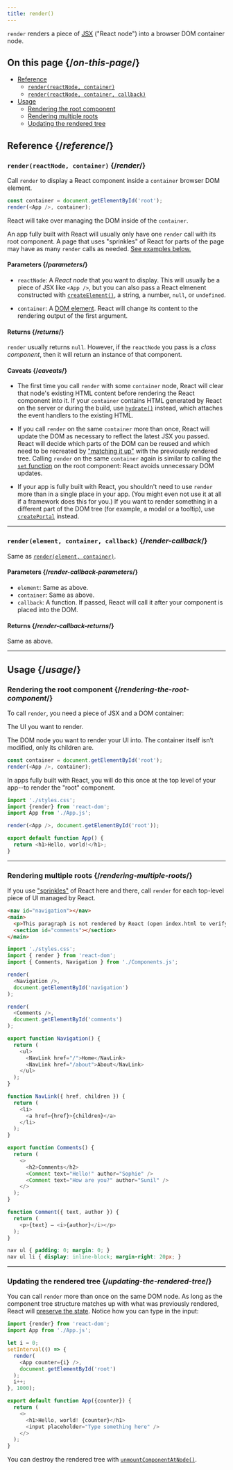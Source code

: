 ```yaml
---
title: render()
---
```


<Intro>

`render` renders a piece of [JSX](/learn/writing-markup-with-jsx) ("React node") into a browser DOM container node.

</Intro>

## On this page {/*on-this-page*/}

- [Reference](#reference)
  - [`render(reactNode, container)`](#render)
  - [`render(reactNode, container, callback)`](#render-callback)
- [Usage](#usage)
  - [Rendering the root component](#rendering-the-root-component)
  - [Rendering multiple roots](#rendering-multiple-roots)
  - [Updating the rendered tree](#updating-the-rendered-tree)

## Reference {/*reference*/}

### `render(reactNode, container)` {/*render*/}

Call `render` to display a React component inside a `container` browser DOM element.

```js
const container = document.getElementById('root');
render(<App />, container);
```

React will take over managing the DOM inside of the `container`.

An app fully built with React will usually only have one `render` call with its root component.  A page that uses "sprinkles" of React for parts of the page may have as many `render` calls as needed. [See examples below.](#usage)

#### Parameters {/*parameters*/}

* `reactNode`: A *React node* that you want to display. This will usually be a piece of JSX like `<App />`, but you can also pass a React elmenent constructed with [`createElement()`](/TODO), a string, a number, `null`, or `undefined`. 

* `container`: A [DOM element](https://developer.mozilla.org/en-US/docs/Web/API/Element). React will change its content to the rendering output of the first argument.

#### Returns {/*returns*/}

`render` usually returns `null`. However, if the `reactNode` you pass is a *class component*, then it will return an instance of that component.

#### Caveats {/*caveats*/}

* The first time you call `render` with some `container` node, React will clear that node's existing HTML content before rendering the React component into it. If your `container` contains HTML generated by React on the server or during the build, use [`hydrate()`](/TODO) instead, which attaches the event handlers to the existing HTML.

* If you call `render` on the same `container` more than once, React will update the DOM as necessary to reflect the latest JSX you passed. React will decide which parts of the DOM can be reused and which need to be recreated by ["matching it up"](/learn/preserving-and-resetting-state) with the previously rendered tree. Calling `render` on the same `container` again is similar to calling the [`set` function](/apis/usestate#setstate) on the root component: React avoids unnecessary DOM updates.

* If your app is fully built with React, you shouldn't need to use `render` more than in a single place in your app. (You might even not use it at all if a framework does this for you.) If you want to render something in a different part of the DOM tree (for example, a modal or a tooltip), use [`createPortal`](TODO) instead.

---

### `render(element, container, callback)` {/*render-callback*/}

Same as [`render(element, container)`](#renderreactnode-container).

#### Parameters {/*render-callback-parameters*/}

* `element`: Same as above.
* `container`: Same as above.
* `callback`: A function. If passed, React will call it after your component is placed into the DOM.

#### Returns {/*render-callback-returns*/}

Same as above.

---

## Usage {/*usage*/}

### Rendering the root component {/*rendering-the-root-component*/}

To call `render`, you need a piece of JSX and a DOM container:

<APIAnatomy>

<AnatomyStep title="React element">

The UI you want to render.

</AnatomyStep>

<AnatomyStep title="DOM container">

The DOM node you want to render your UI into. The container itself isn’t modified, only its children are.

</AnatomyStep>

```js [[1, 2, "<App />"], [2, 2, "container"]]
const container = document.getElementById('root');
render(<App />, container);
```

</APIAnatomy>

In apps fully built with React, you will do this once at the top level of your app--to render the "root" component.

<Sandpack>

```js index.js active
import './styles.css';
import {render} from 'react-dom';
import App from './App.js';

render(<App />, document.getElementById('root'));
```

```js App.js
export default function App() {
  return <h1>Hello, world!</h1>;
}
```

</Sandpack>

---

### Rendering multiple roots {/*rendering-multiple-roots*/}

If you use ["sprinkles"](/learn/add-react-to-a-website) of React here and there, call `render` for each top-level piece of UI managed by React.

<Sandpack>

```html public/index.html
<nav id="navigation"></nav>
<main>
  <p>This paragraph is not rendered by React (open index.html to verify).</p>
  <section id="comments"></section>
</main>
```

```js index.js active
import './styles.css';
import { render } from 'react-dom';
import { Comments, Navigation } from './Components.js';

render(
  <Navigation />,
  document.getElementById('navigation')
);

render(
  <Comments />,
  document.getElementById('comments')
);
```

```js Components.js
export function Navigation() {
  return (
    <ul>
      <NavLink href="/">Home</NavLink>
      <NavLink href="/about">About</NavLink>
    </ul>
  );
}

function NavLink({ href, children }) {
  return (
    <li>
      <a href={href}>{children}</a>
    </li>
  );
}

export function Comments() {
  return (
    <>
      <h2>Comments</h2>
      <Comment text="Hello!" author="Sophie" />
      <Comment text="How are you?" author="Sunil" />
    </>
  );
}

function Comment({ text, author }) {
  return (
    <p>{text} — <i>{author}</i></p>
  );
}
```

```css
nav ul { padding: 0; margin: 0; }
nav ul li { display: inline-block; margin-right: 20px; }
```

</Sandpack>

---

### Updating the rendered tree {/*updating-the-rendered-tree*/}

You can call `render` more than once on the same DOM node. As long as the component tree structure matches up with what was previously rendered, React will [preserve the state](/learn/preserving-and-resetting-state). Notice how you can type in the input:

<Sandpack>

```js index.js active
import {render} from 'react-dom';
import App from './App.js';

let i = 0;
setInterval(() => {
  render(
    <App counter={i} />,
    document.getElementById('root')
  );
  i++;
}, 1000);
```

```js App.js
export default function App({counter}) {
  return (
    <>
      <h1>Hello, world! {counter}</h1>
      <input placeholder="Type something here" />
    </>
  );
}
```

</Sandpack>

You can destroy the rendered tree with [`unmountComponentAtNode()`](TODO).
